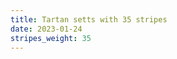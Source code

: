 ```yaml
---
title: Tartan setts with 35 stripes
date: 2023-01-24
stripes_weight: 35
---
```

<no value>

<no value>